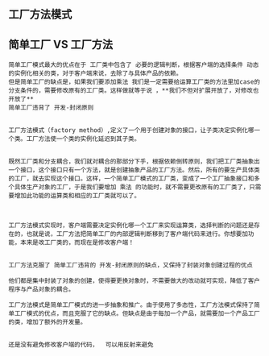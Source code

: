 ## 工厂方法模式

## 简单工厂 VS 工厂方法

    简单工厂模式最大的优点在于 工厂类中包含了 必要的逻辑判断，根据客户端的选择条件 动态的实例化相关的类，对于客户端来说，去除了与具体产品的依赖。
    但是简单工厂的缺点是，如果我们要添加乘法 我们是一定需要给运算工厂类的方法里加case的分支条件的，需要修改原有的工厂类。这样做就等于说 ，**我们不但对扩展开放了，对修改也开放了**  
    简单工厂违背了 开发-封闭原则


    工厂方法模式（factory method）,定义了一个用于创建对象的接口，让子类决定实例化哪一个类。工厂方法使一个类的实例化延迟到其子类。


    既然工厂类和分支耦合，我们就对耦合的那部分下手，根据依赖倒转原则，我们把工厂类抽象出一个接口，这个接口只有一个方法，就是创建抽象产品的工厂方法。然后，所有的要生产具体类的工厂，就去实现这个接口。这样，一个简单工厂模式的工厂类，变成了一个工厂抽象接口和多个具体生产对象的工厂，于是我们要增加 乘法 的功能时，就不需要更改原有的工厂类了，只需要增加此功能的运算类和相应的工厂类就可以了。



    工厂方法模式实现时，客户端需要决定实例化哪一个工厂来实现运算类，选择判断的问题还是存在的，也就是说，工厂方法把简单工厂的内部逻辑判断移到了客户端代码来进行。你想要加功能，本来是改工厂类的，而现在是修改客户端！


    工厂方法克服了 简单工厂违背的 开发-封闭原则的缺点，又保持了封装对象创建过程的优点

    他们都是集中封装了对象的创建，使得要更换对象时，不需要做大的改动就可实现，降低了客户程序与产品对象的耦合。

    工厂方法模式是简单工厂模式的进一步抽象和推广。由于使用了多态性，工厂方法模式保持了简单工厂模式的优点，而且克服了它的缺点。但缺点是由于每加一个产品，就需要加一个产品工厂的类，增加了额外的开发量。


    还是没有避免修改客户端的代码，  可以用反射来避免
